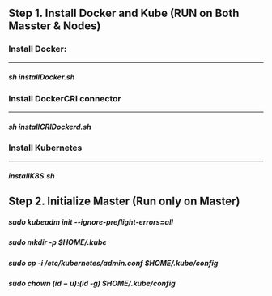 
## Step 1. Install Docker and Kube (RUN on Both Masster & Nodes)

### Install Docker: 
-------------------

##### sh installDocker.sh

### Install DockerCRI connector
------------------------------

##### sh installCRIDockerd.sh

### Install Kubernetes
----------------------

##### installK8S.sh


## Step 2. Initialize Master  (Run only on Master)

##### sudo kubeadm init --ignore-preflight-errors=all

#####    sudo mkdir -p $HOME/.kube
#####    sudo cp -i /etc/kubernetes/admin.conf $HOME/.kube/config
#####    sudo chown $(id -u):$(id -g) $HOME/.kube/config
